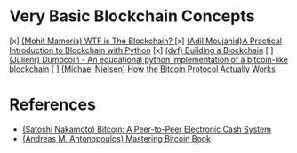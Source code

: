 # Very Basic Blockchain Concepts

[x] [(Mohit Mamoria) WTF is The Blockchain? ](https://hackernoon.com/wtf-is-the-blockchain-1da89ba19348)
[x] [(Adil Moujahid)A Practical Introduction to Blockchain with Python](http://adilmoujahid.com/posts/2018/03/intro-blockchain-bitcoin-python/)
[x] [(dvf) Building a Blockchain](https://github.com/dvf/blockchain/blob/master/blockchain.py)
[ ] [(Julienr) Dumbcoin - An educational python implementation of a bitcoin-like blockchain](https://github.com/julienr/ipynb_playground/blob/master/bitcoin/dumbcoin/dumbcoin.ipynb)
[ ] [(Michael Nielsen) How the Bitcoin Protocol Actually Works](http://www.michaelnielsen.org/ddi/how-the-bitcoin-protocol-actually-works/)


# References
- [(Satoshi Nakamoto) Bitcoin: A Peer-to-Peer Electronic Cash System](https://bitcoin.org/bitcoin.pdf)
- [(Andreas M. Antonopoulos) Mastering Bitcoin Book](https://github.com/bitcoinbook/bitcoinbook)
